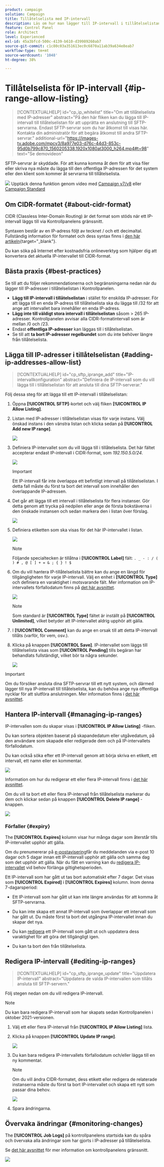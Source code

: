 ```yaml
---
product: campaign
solution: Campaign
title: Tillåtelselista med IP-intervall
description: Läs om hur man lägger till IP-intervall i tillåtelselistan för SFTP-serveråtkomst
feature: Control Panel
role: Architect
level: Experienced
exl-id: 45a3bfcd-500c-4139-b610-d39989260ab7
source-git-commit: c1c80c03a351613ec0c6870a11ab39a634e8eab7
workflow-type: tm+mt
source-wordcount: '1048'
ht-degree: 38%

---
```


# Tillåtelselista för IP-intervall {#ip-range-allow-listing}

>[!CONTEXTUALHELP]
>id="cp_ip_whitelist"
>title="Om att tillåtelselista med IP-adresser"
>abstract="På den här fliken kan du lägga till IP-intervall till tillåtelselistan för att upprätta en anslutning till SFTP-servrarna. Endast SFTP-servrar som du har åtkomst till visas här. Kontakta din administratör för att begära åtkomst till andra SFTP-servrar."
>additional-url="https://images-tv.adobe.com/mpcv3/8a977e03-d76c-44d3-853c-95d0b799c870_1560205338.1920x1080at3000_h264.mp4#t=98" text="Se demovideon"

SFTP-servrar är skyddade. För att kunna komma åt dem för att visa filer eller skriva nya måste du lägga till den offentliga IP-adressen för det system eller den klient som kommer åt servrarna till tillåtelselista.

![](assets/do-not-localize/how-to-video.png) Upptäck denna funktion genom video med [Campaign v7/v8](https://experienceleague.adobe.com/docs/campaign-classic-learn/control-panel/sftp-management/adding-ip-range-to-allow-list.html#sftp-management) eller [Campaign Standard](https://experienceleague.adobe.com/docs/campaign-standard-learn/control-panel/sftp-management/adding-ip-range-to-allow-list.html#sftp-management)

## Om CIDR-formatet {#about-cidr-format}

CIDR (Classless Inter-Domain Routing) är det format som stöds när ett IP-intervall läggs till via Kontrollpanelens gränssnitt.

Syntaxen består av en IP-adress följt av tecknet / och ett decimaltal. Fullständig information för formatet och dess syntax finns i [den här artikeln](https://whatismyipaddress.com/cidr){target="_blank"}.

Du kan söka på Internet efter kostnadsfria onlineverktyg som hjälper dig att konvertera det aktuella IP-intervallet till CIDR-format.

## Bästa praxis {#best-practices}

Se till att du följer rekommendationerna och begränsningarna nedan när du lägger till IP-adresser i tillåtelselistan i Kontrollpanelen.

* **Lägg till IP-intervall i tillåtelselistan** i stället för enskilda IP-adresser. För att lägga till en enda IP-adress till tillåtelselista ska du lägga till /32 för att ange att intervallet bara innehåller en enda IP-adress.
* **Lägg inte till väldigt stora intervall i tillåtelselistan** såsom > 265 IP-adresser. Kontrollpanelen avvisar alla CIDR-formatintervall som är mellan /0 och /23.
* Endast **offentliga IP-adresser** kan läggas till i tillåtelselistan.
* Se till att **ta bort IP-adresser regelbundet** som du inte behöver längre från tillåtelselista.

## Lägga till IP-adresser i tillåtelselistan {#adding-ip-addresses-allow-list}

>[!CONTEXTUALHELP]
>id="cp_sftp_iprange_add"
>title="IP-intervallkonfiguration"
>abstract="Definiera de IP-intervall som du vill lägga till i tillåtelselistan för att ansluta till dina SFTP-serverar."

Följ dessa steg för att lägga till ett IP-intervall i tillåtelselistan:

1. Öppna **[!UICONTROL SFTP]**-kortet och välj fliken **[!UICONTROL IP Allow Listing]**.
1. Listan med IP-adresser i tillåtelselistan visas för varje instans. Välj önskad instans i den vänstra listan och klicka sedan på **[!UICONTROL Add new IP range]**.

   ![](assets/control_panel_add_range.png)

1. Definiera IP-intervallet som du vill lägga till i tillåtelselista. Det här fältet accepterar endast IP-intervall i CIDR-format, som *192.150.5.0/24*.

   ![](assets/control_panel_add_range4.png)

   >[!IMPORTANT]
   >
   >Ett IP-intervall får inte överlappa ett befintligt intervall på tillåtelselistan. I detta fall måste du först ta bort det intervall som innehåller den överlappande IP-adressen.

1. Det går att lägga till ett intervall i tillåtelselista för flera instanser. Gör detta genom att trycka på nedpilen eller ange de första bokstäverna i den önskade instansen och sedan markera den i listan över förslag.

   ![](assets/control_panel_add_range3.png)

1. Definiera etiketten som ska visas för det här IP-intervallet i listan.

   ![](assets/control_panel_add_range2.png)

   >[!NOTE]
   >
   >Följande specialtecken är tillåtna i **[!UICONTROL Label]** fält:
   > `. _ - : / ( ) # , @ [ ] + = & ; { } ! $`

1. Om du vill hantera IP-tillåtelselista bättre kan du ange en längd för tillgängligheten för varje IP-intervall. Välj en enhet i **[!UICONTROL Type]** och definiera en varaktighet i motsvarande fält. Mer information om IP-intervallets förfallodatum finns på [det här avsnittet](#expiry).

   ![](assets/control_panel_add_range5.png)

   >[!NOTE]
   >
   >Som standard är **[!UICONTROL Type]** fältet är inställt på **[!UICONTROL Unlimited]**, vilket betyder att IP-intervallet aldrig upphör att gälla.

1. I **[!UICONTROL Comment]** kan du ange en orsak till att detta IP-intervall tillåts (varför, för vem, osv.).

1. Klicka på knappen **[!UICONTROL Save]**. IP-intervallet som läggs till tillåtelselista visas som **[!UICONTROL Pending]** tills begäran har behandlats fullständigt, vilket bör ta några sekunder.

   ![](assets/control_panel_add_range6.png)

>[!IMPORTANT]
>
>Om du försöker ansluta dina SFTP-servrar till ett nytt system, och därmed lägger till nya IP-intervall till tillåtelselista, kan du behöva ange nya offentliga nycklar för att slutföra anslutningen. Mer information finns i [det här avsnittet](key-management.md).

## Hantera IP-intervall {#managing-ip-ranges}

IP-intervallen som du skapar visas i **[!UICONTROL IP Allow Listing]** -fliken.

Du kan sortera objekten baserat på skapandedatum eller utgåvedatum, på den användare som skapade eller redigerade dem och på IP-intervallets förfallodatum.

Du kan också söka efter ett IP-intervall genom att börja skriva en etikett, ett intervall, ett namn eller en kommentar.

![](assets/control_panel_allow_list_sort.png)

Information om hur du redigerar ett eller flera IP-intervall finns i [det här avsnittet](#editing-ip-ranges).

Om du vill ta bort ett eller flera IP-intervall från tillåtelselista markerar du dem och klickar sedan på knappen **[!UICONTROL Delete IP range]** -knappen.

![](assets/control_panel_delete_range.png)

### Förfaller {#expiry}

The **[!UICONTROL Expires]** kolumn visar hur många dagar som återstår tills IP-intervallet upphör att gälla.

Om du prenumererar på [e-postavisering](../../performance-monitoring/using/email-alerting.md)får du meddelanden via e-post 10 dagar och 5 dagar innan ett IP-intervall upphör att gälla och samma dag som det upphör att gälla. När du fått en varning kan du [redigera IP-intervallet](#editing-ip-ranges) vid behov förlänga giltighetsperioden.

Ett IP-intervall som har gått ut tas bort automatiskt efter 7 dagar. Det visas som **[!UICONTROL Expired]** i **[!UICONTROL Expires]** kolumn. Inom denna 7-dagarsperiod:

* Ett IP-intervall som har gått ut kan inte längre användas för att komma åt SFTP-servrarna.

* Du kan inte skapa ett annat IP-intervall som överlappar ett intervall som har gått ut. Du måste först ta bort det utgångna IP-intervallet innan du skapar det nya.

* Du kan [redigera](#editing-ip-ranges) ett IP-intervall som gått ut och uppdatera dess varaktighet för att göra det tillgängligt igen.

* Du kan ta bort den från tillåtelselista.

## Redigera IP-intervall {#editing-ip-ranges}

>[!CONTEXTUALHELP]
>id="cp_sftp_iprange_update"
>title="Uppdatera IP-intervall"
>abstract="Uppdatera de valda IP-intervallen som tillåts ansluta till SFTP-servern."

Följ stegen nedan om du vill redigera IP-intervall.

>[!NOTE]
>
>Du kan bara redigera IP-intervall som har skapats sedan Kontrollpanelen i oktober 2021-versionen.

<!--Edition is not available for IP ranges that have been created before the Control Panel October 2021 release.-->

1. Välj ett eller flera IP-intervall från **[!UICONTROL IP Allow Listing]** lista.

1. Klicka på knappen **[!UICONTROL Update IP range]**.

   ![](assets/control_panel_edit_range.png)

1. Du kan bara redigera IP-intervallets förfallodatum och/eller lägga till en ny kommentar.

   >[!NOTE]
   >
   >Om du vill ändra CIDR-formatet, dess etikett eller redigera de relaterade instanserna måste du först ta bort IP-intervallet och skapa ett nytt som passar dina behov.

   ![](assets/control_panel_edit_range2.png)

1. Spara ändringarna.

## Övervaka ändringar {#monitoring-changes}

The **[!UICONTROL Job Logs]** på kontrollpanelens startsida kan du spåra och övervaka alla ändringar som har gjorts i IP-adresser på tillåtelselista.

Se [det här avsnittet](../../discover/using/discovering-the-interface.md) för mer information om kontrollpanelens gränssnitt.

![](assets/control_panel_ip_log.png)
